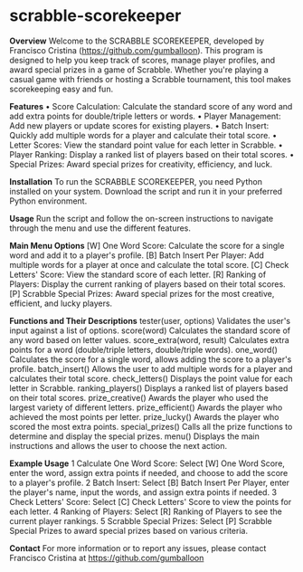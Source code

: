 # scrabble-scorekeeper
**Overview**
Welcome to the SCRABBLE SCOREKEEPER, developed by Francisco Cristina (https://github.com/gumballoon). 
This program is designed to help you keep track of scores, manage player profiles, and award special prizes in a game of Scrabble. Whether you're playing a casual game with friends or hosting a Scrabble tournament, this tool makes scorekeeping easy and fun.

**Features**
	•	Score Calculation: Calculate the standard score of any word and add extra points for double/triple letters or words.
	•	Player Management: Add new players or update scores for existing players.
	•	Batch Insert: Quickly add multiple words for a player and calculate their total score.
	•	Letter Scores: View the standard point value for each letter in Scrabble.
	•	Player Ranking: Display a ranked list of players based on their total scores.
	•	Special Prizes: Award special prizes for creativity, efficiency, and luck.

**Installation**
To run the SCRABBLE SCOREKEEPER, you need Python installed on your system. Download the script and run it in your preferred Python environment.

**Usage**
Run the script and follow the on-screen instructions to navigate through the menu and use the different features.

**Main Menu Options**
[W] One Word Score: Calculate the score for a single word and add it to a player's profile.
[B] Batch Insert Per Player: Add multiple words for a player at once and calculate the total score.
[C] Check Letters' Score: View the standard score of each letter.
[R] Ranking of Players: Display the current ranking of players based on their total scores.
[P] Scrabble Special Prizes: Award special prizes for the most creative, efficient, and lucky players.

**Functions and Their Descriptions**
tester(user, options)
Validates the user's input against a list of options.
score(word)
Calculates the standard score of any word based on letter values.
score_extra(word, result)
Calculates extra points for a word (double/triple letters, double/triple words).
one_word()
Calculates the score for a single word, allows adding the score to a player's profile.
batch_insert()
Allows the user to add multiple words for a player and calculates their total score.
check_letters()
Displays the point value for each letter in Scrabble.
ranking_players()
Displays a ranked list of players based on their total scores.
prize_creative()
Awards the player who used the largest variety of different letters.
prize_efficient()
Awards the player who achieved the most points per letter.
prize_lucky()
Awards the player who scored the most extra points.
special_prizes()
Calls all the prize functions to determine and display the special prizes.
menu()
Displays the main instructions and allows the user to choose the next action.

**Example Usage**
	1	Calculate One Word Score: Select [W] One Word Score, enter the word, assign extra points if needed, and choose to add the score to a player's profile.
	2	Batch Insert: Select [B] Batch Insert Per Player, enter the player's name, input the words, and assign extra points if needed.
	3	Check Letters' Score: Select [C] Check Letters' Score to view the points for each letter.
	4	Ranking of Players: Select [R] Ranking of Players to see the current player rankings.
	5	Scrabble Special Prizes: Select [P] Scrabble Special Prizes to award special prizes based on various criteria.

**Contact**
For more information or to report any issues, please contact Francisco Cristina at https://github.com/gumballoon
